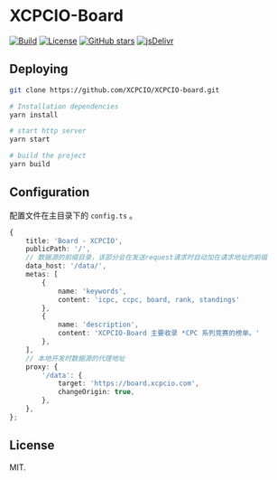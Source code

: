 # XCPCIO-Board

[![Build](https://github.com/XCPCIO/XCPCIO-Board/actions/workflows/main.yml/badge.svg)](https://github.com/XCPCIO/XCPCIO-Board/actions/workflows/main.yml)
[![License][license-image-mit]](https://mit-license.org/)
[![GitHub stars](https://img.shields.io/github/stars/XCPCIO/XCPCIO-board.svg?style=social&label=Stars)](https://github.com/XCPCIO/XCPCIO-board)
[![jsDelivr](https://data.jsdelivr.com/v1/package/gh/XCPCIO/XCPCIO-Board-Deploy/badge)](https://www.jsdelivr.com/package/gh/XCPCIO/XCPCIO-Board-Deploy)

## Deploying

```bash
git clone https://github.com/XCPCIO/XCPCIO-board.git

# Installation dependencies
yarn install

# start http server
yarn start

# build the project
yarn build
```

## Configuration

配置文件在主目录下的 `config.ts` 。

```typescript
{
    title: 'Board - XCPCIO',
    publicPath: '/',
    // 数据源的前缀目录，该部分会在发送request请求时自动加在请求地址的前缀
    data_host: '/data/',
    metas: [
        {
            name: 'keywords',
            content: 'icpc, ccpc, board, rank, standings'
        },
        {
            name: 'description',
            content: 'XCPCIO-Board 主要收录 *CPC 系列竞赛的榜单。'
        },
    ],
    // 本地开发时数据源的代理地址
    proxy: {
        '/data': {
            target: 'https://board.xcpcio.com',
            changeOrigin: true,
        },
    },
};
```

## License

MIT.

[license-image-mit]: https://img.shields.io/badge/license-MIT-blue.svg?labelColor=333333
